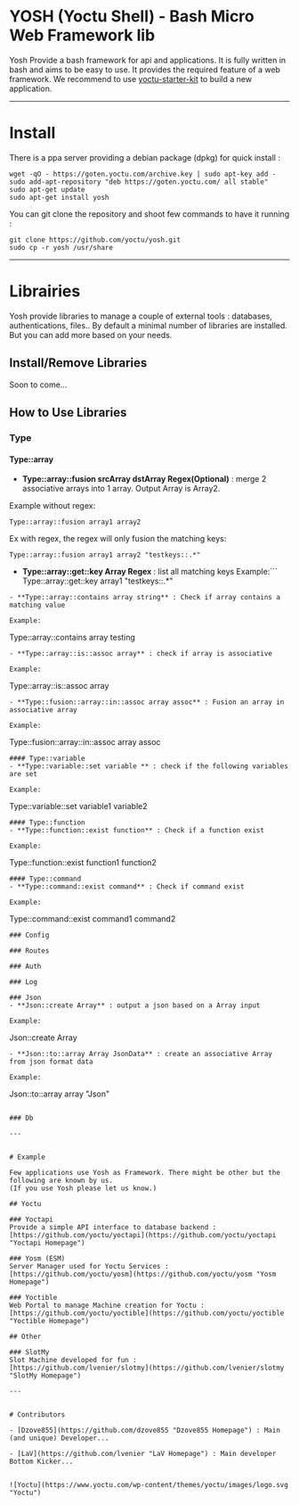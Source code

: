 # YOSH (Yoctu Shell) - Bash Micro Web Framework lib

Yosh Provide a bash framework for api and applications.
It is fully written in bash and aims to be easy to use. It provides the required feature of a web framework.
We recommend to use [yoctu-starter-kit](https://github.com/yoctu/yoctu-starter-kit) to build a new application.

---

# Install

There is a ppa server providing a debian package (dpkg) for quick install :
```
wget -qO - https://goten.yoctu.com/archive.key | sudo apt-key add -
sudo add-apt-repository "deb https://goten.yoctu.com/ all stable"
sudo apt-get update
sudo apt-get install yosh
```

You can git clone the repository and shoot few commands to have it running :

```
git clone https://github.com/yoctu/yosh.git
sudo cp -r yosh /usr/share
```

---



# Librairies

Yosh provide libraries to manage a couple of external tools : databases, authentications, files..
By default a minimal number of libraries are installed. But you can add more based on your needs.

## Install/Remove Libraries

Soon to come...

## How to Use Libraries 

### Type

#### Type::array
- **Type::array::fusion srcArray dstArray Regex(Optional)** : merge 2 associative arrays into 1 array. Output Array is Array2.

Example without regex:
```
Type::array::fusion array1 array2
```

Ex with regex, the regex will only fusion the matching keys: 
```
Type::array::fusion array1 array2 "testkeys::.*"
```
- **Type::array::get::key Array Regex** : list all matching keys
Example:```
Type::array::get::key array1 "testkeys::.*"
```
- **Type::array::contains array string** : Check if array contains a matching value

Example:
```
Type::array::contains array testing
```
- **Type::array::is::assoc array** : check if array is associative

Example:
```
Type::array::is::assoc array
```
- **Type::fusion::array::in::assoc array assoc** : Fusion an array in associative array

Example:
```
Type::fusion::array::in::assoc array assoc
```
#### Type::variable
- **Type::variable::set variable ** : check if the following variables are set 

Example:
```
Type::variable::set variable1 variable2
```
#### Type::function
- **Type::function::exist function** : Check if a function exist

Example:
```
Type::function::exist function1 function2
```
#### Type::command
- **Type::command::exist command** : Check if command exist

Example:
```
Type::command::exist command1 command2
```
### Config

### Routes

### Auth

### Log

### Json
- **Json::create Array** : output a json based on a Array input

Example:
```
Json::create Array
```
- **Json::to::array Array JsonData** : create an associative Array from json format data 

Example:
```
Json::to::array array "Json"
```

### Db

---


# Example

Few applications use Yosh as Framework. There might be other but the following are known by us. 
(If you use Yosh please let us know.)

## Yoctu

### Yoctapi
Provide a simple API interface to database backend :
[https://github.com/yoctu/yoctapi](https://github.com/yoctu/yoctapi "Yoctapi Homepage")

### Yosm (ESM)
Server Manager used for Yoctu Services :
[https://github.com/yoctu/yosm](https://github.com/yoctu/yosm "Yosm Homepage")

### Yoctible
Web Portal to manage Machine creation for Yoctu :
[https://github.com/yoctu/yoctible](https://github.com/yoctu/yoctible "Yoctible Homepage")

## Other

### SlotMy
Slot Machine developed for fun :
[https://github.com/lvenier/slotmy](https://github.com/lvenier/slotmy "SlotMy Homepage")

---


# Contributors

- [Dzove855](https://github.com/dzove855 "Dzove855 Homepage") : Main (and unique) Developer...

- [LaV](https://github.com/lvenier "LaV Homepage") : Main developer Bottom Kicker...


![Yoctu](https://www.yoctu.com/wp-content/themes/yoctu/images/logo.svg "Yoctu")
